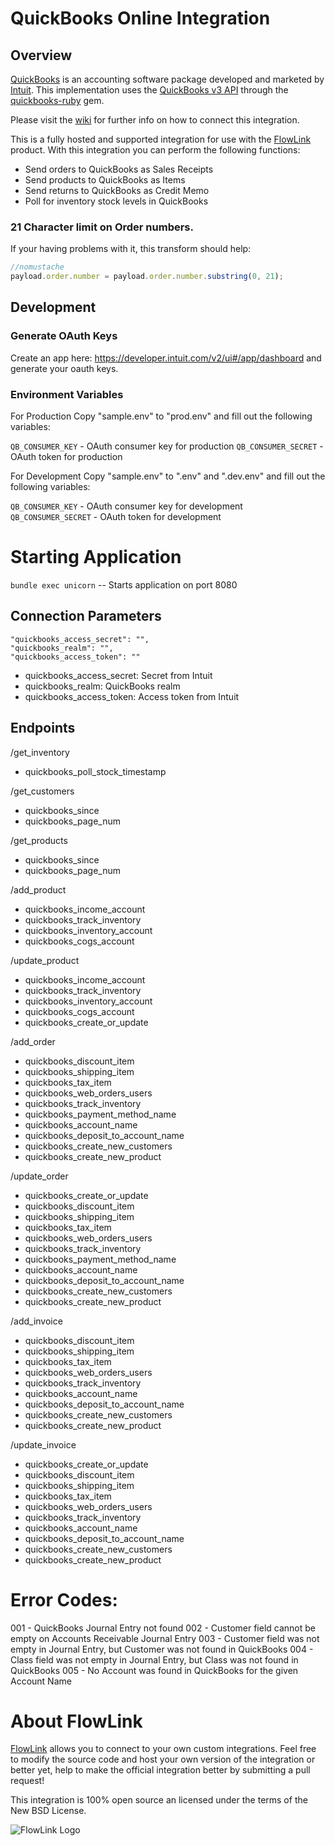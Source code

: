 # QuickBooks Online Integration

## Overview

[QuickBooks](http://quickbooks.intuit.com) is an accounting software package developed and marketed by [Intuit](http://www.intuit.com). This implementation uses the [QuickBooks v3 API](https://developer.intuit.com/apiexplorer?apiname=V3QBO) through the [quickbooks-ruby](https://github.com/ruckus/quickbooks-ruby) gem.

Please visit the [wiki](https://github.com/flowlink/quickbooks_integration/wiki)
for further info on how to connect this integration.

This is a fully hosted and supported integration for use with the [FlowLink](http://flowlink.io/)
product. With this integration you can perform the following functions:

* Send orders to QuickBooks as Sales Receipts
* Send products to QuickBooks as Items
* Send returns to QuickBooks as Credit Memo
* Poll for inventory stock levels in QuickBooks

### 21 Character limit on Order numbers.

If your having problems with it, this transform should help:
```javascript
//nomustache
payload.order.number = payload.order.number.substring(0, 21);
```

## Development

### Generate OAuth Keys

Create an app here: https://developer.intuit.com/v2/ui#/app/dashboard and generate your oauth keys.

### Environment Variables
For Production
Copy "sample.env" to "prod.env" and fill out the following variables:

`QB_CONSUMER_KEY` - OAuth consumer key for production
`QB_CONSUMER_SECRET` -  OAuth token for production

For Development
Copy "sample.env" to ".env" and ".dev.env" and fill out the following variables:

`QB_CONSUMER_KEY` - OAuth consumer key for development
`QB_CONSUMER_SECRET` -  OAuth token for development

# Starting Application

`bundle exec unicorn` -- Starts application on port 8080

## Connection Parameters
```
"quickbooks_access_secret": "",
"quickbooks_realm": "",
"quickbooks_access_token": ""
```
- quickbooks_access_secret: Secret from Intuit
- quickbooks_realm: QuickBooks realm
- quickbooks_access_token: Access token from Intuit

## Endpoints
/get_inventory
- quickbooks_poll_stock_timestamp

/get_customers
- quickbooks_since
- quickbooks_page_num

/get_products
- quickbooks_since
- quickbooks_page_num

/add_product
- quickbooks_income_account
- quickbooks_track_inventory
- quickbooks_inventory_account
- quickbooks_cogs_account

/update_product
- quickbooks_income_account
- quickbooks_track_inventory
- quickbooks_inventory_account
- quickbooks_cogs_account
- quickbooks_create_or_update

/add_order
- quickbooks_discount_item
- quickbooks_shipping_item
- quickbooks_tax_item
- quickbooks_web_orders_users
- quickbooks_track_inventory
- quickbooks_payment_method_name
- quickbooks_account_name
- quickbooks_deposit_to_account_name
- quickbooks_create_new_customers
- quickbooks_create_new_product

/update_order
- quickbooks_create_or_update
- quickbooks_discount_item
- quickbooks_shipping_item
- quickbooks_tax_item
- quickbooks_web_orders_users
- quickbooks_track_inventory
- quickbooks_payment_method_name
- quickbooks_account_name
- quickbooks_deposit_to_account_name
- quickbooks_create_new_customers
- quickbooks_create_new_product

/add_invoice
- quickbooks_discount_item
- quickbooks_shipping_item
- quickbooks_tax_item
- quickbooks_web_orders_users
- quickbooks_track_inventory
- quickbooks_account_name
- quickbooks_deposit_to_account_name
- quickbooks_create_new_customers
- quickbooks_create_new_product

/update_invoice
- quickbooks_create_or_update
- quickbooks_discount_item
- quickbooks_shipping_item
- quickbooks_tax_item
- quickbooks_web_orders_users
- quickbooks_track_inventory
- quickbooks_account_name
- quickbooks_deposit_to_account_name
- quickbooks_create_new_customers
- quickbooks_create_new_product

# Error Codes:
001 - QuickBooks Journal Entry not found
002 - Customer field cannot be empty on Accounts Receivable Journal Entry
003 - Customer field was not empty in Journal Entry, but Customer was not found in QuickBooks
004 - Class field was not empty in Journal Entry, but Class was not found in QuickBooks
005 - No Account was found in QuickBooks for the given Account Name

# About FlowLink

[FlowLink](http://flowlink.io/) allows you to connect to your own custom integrations.
Feel free to modify the source code and host your own version of the integration
or better yet, help to make the official integration better by submitting a pull request!

This integration is 100% open source an licensed under the terms of the New BSD License.

![FlowLink Logo](http://flowlink.io/wp-content/uploads/logo-1.png)
